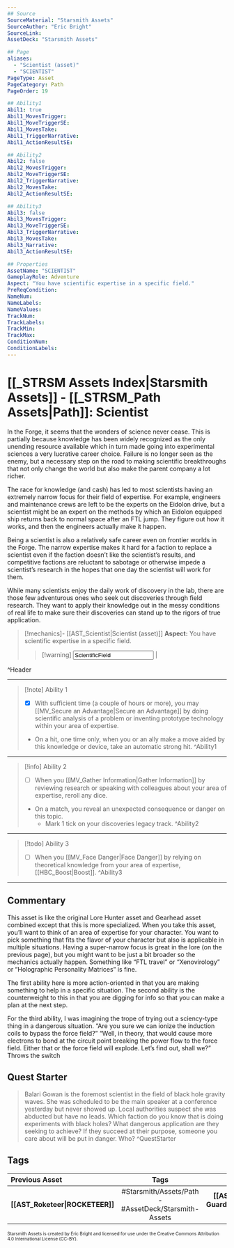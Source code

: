 ```yaml
---
## Source
SourceMaterial: "Starsmith Assets"
SourceAuthor: "Eric Bright"
SourceLink: 
AssetDeck: "Starsmith Assets"

## Page
aliases: 
  - "Scientist (asset)"
  - "SCIENTIST"
PageType: Asset
PageCategory: Path
PageOrder: 19

## Ability1
Abil1: true 
Abil1_MovesTrigger: 
Abil1_MoveTriggerSE: 
Abil1_MovesTake: 
Abil1_TriggerNarrative: 
Abil1_ActionResultSE: 

## Ability2
Abil2: false 
Abil2_MovesTrigger: 
Abil2_MoveTriggerSE: 
Abil2_TriggerNarrative: 
Abil2_MovesTake: 
Abil2_ActionResultSE: 

## Ability3
Abil3: false 
Abil3_MovesTrigger: 
Abil3_MoveTriggerSE: 
Abil3_TriggerNarrative: 
Abil3_MovesTake: 
Abil3_Narrative: 
Abil3_ActionResultSE: 

## Properties
AssetName: "SCIENTIST"
GameplayRole: Adventure
Aspect: "You have scientific expertise in a specific field."
PreReqCondition: 
NameNum: 
NameLabels: 
NameValues: 
TrackNum: 
TrackLabels: 
TrackMin: 
TrackMax: 
ConditionNum: 
ConditionLabels:
---
```

# [[_STRSM Assets Index|Starsmith Assets]] - [[_STRSM_Path Assets|Path]]: Scientist
In the Forge, it seems that the wonders of science never cease. This is partially because knowledge has been widely recognized as the only unending resource available which in turn made going into experimental sciences a very lucrative career choice. Failure is no longer seen as the enemy, but a necessary step on the road to making scientific breakthroughs that not only change the world but also make the parent company a lot richer.

The race for knowledge (and cash) has led to most scientists having an extremely narrow focus for their field of expertise. For example, engineers and maintenance crews are left to be the experts on the Eidolon drive, but a scientist might be an expert on the methods by which an Eidolon equipped ship returns back to normal space after an FTL jump. They figure out how it works, and then the engineers actually make it happen.

Being a scientist is also a relatively safe career even on frontier worlds in the Forge. The narrow expertise makes it hard for a faction to replace a scientist even if the faction doesn’t like the scientist’s results, and competitive factions are reluctant to sabotage or otherwise impede a scientist’s research in the hopes that one day the scientist will work for them.

While many scientists enjoy the daily work of discovery in the lab, there are those few adventurous ones who seek out discoveries through field research. They want to apply their knowledge out in the messy conditions of real life to make sure their discoveries can stand up to the rigors of true application.

> [!mechanics]- [[AST_Scientist|Scientist (asset)]]
> **Aspect:** You have scientific expertise in a specific field.
> > [!warning] <input type=texbox value="ScientificField"> |

^Header
___

> [!note] Ability 1
> - [x] With sufficient time (a couple of hours or more), you may [[MV_Secure an Advantage|Secure an Advantage]] by doing scientific analysis of a problem or inventing prototype technology within your area of expertise.
> - On a hit, one time only, when you or an ally make a move aided by this knowledge or device, take an automatic strong hit. ^Ability1
___
> [!info] Ability 2
> - [ ] When you [[MV_Gather Information|Gather Information]] by reviewing research or speaking with colleagues about your area of expertise, reroll any dice.
> - On a match, you reveal an unexpected consequence or danger on this topic.
> 	- Mark 1 tick on your discoveries legacy track. ^Ability2
___
> [!todo] Ability 3
> - [ ] When you [[MV_Face Danger|Face Danger]] by relying on theoretical knowledge from your area of expertise, [[HBC_Boost|Boost]]. ^Ability3
___

## Commentary
This asset is like the original Lore Hunter asset and Gearhead asset combined except that this is more specialized. When you take this asset, you’ll want to think of an area of expertise for your character. You want to pick something that fits the flavor of your character but also is applicable in multiple situations. Having a super-narrow focus is great in the lore (on the previous page), but you might want to be just a bit broader so the mechanics actually happen. Something like “FTL travel” or “Xenovirology” or “Holographic Personality Matrices” is fine.

The first ability here is more action-oriented in that you are making something to help in a specific situation. The second ability is the counterweight to this in that you are digging for info so that you can make a plan at the next step.

For the third ability, I was imagining the trope of trying out a sciency-type thing in a dangerous situation. “Are you sure we can ionize the induction coils to bypass the force field?” “Well, in theory, that would cause more electrons to bond at the circuit point breaking the power flow to the force field. Either that or the force field will explode. Let’s find out, shall we?” Throws the switch

## Quest Starter
> Balari Gowan is the foremost scientist in the field of black hole gravity waves. She was scheduled to be the main speaker at a conference yesterday but never showed up. Local authorities suspect she was abducted but have no leads. Which faction do you know that is doing experiments with black holes? What dangerous application are they seeking to achieve? If they succeed at their purpose, someone you care about will be put in danger. Who? ^QuestStarter

## Tags

| Previous Asset| Tags | Next Asset |
| :--- | :---: | ---: |
| **[[AST_Roketeer\|ROCKETEER]]** | #Starsmith/Assets/Path - #AssetDeck/Starsmith-Assets | **[[AST_Security Guard\|SECURITY GUARD]]** |

<font size=-2>Starsmith Assets is created by Eric Bright and licensed for use under the Creative Commons Attribution 4.0 International License (CC-BY).</font>